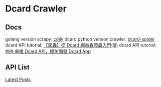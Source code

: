# Dcard Crawler

## Docs

golang version scrapy: [colly](http://go-colly.org/)
dcard python version crawler: [dcard-spider](https://github.com/leVirve/dcard-spider)
dcard API tutorial: [【爬蟲】從 Dcard 網站看爬蟲入門(III)](https://medium.com/爬蟲-從dcard網站看爬蟲入門-iii-ded52759d922)
dcard API tutorial: [#99 串接 Dcard API，模仿開發 Dcard App](https://medium.com/彼得潘的試煉-勇者的-100-道-swift-ios-app-謎題/99-串接-dcard-api-模仿-dcard-app-969dbfe83dc6)

## API List

[Latest Posts](https://www.dcard.tw/_api/forums)

